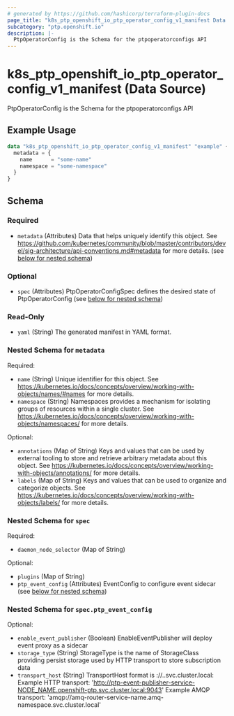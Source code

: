 ```yaml
---
# generated by https://github.com/hashicorp/terraform-plugin-docs
page_title: "k8s_ptp_openshift_io_ptp_operator_config_v1_manifest Data Source - terraform-provider-k8s"
subcategory: "ptp.openshift.io"
description: |-
  PtpOperatorConfig is the Schema for the ptpoperatorconfigs API
---
```


# k8s_ptp_openshift_io_ptp_operator_config_v1_manifest (Data Source)

PtpOperatorConfig is the Schema for the ptpoperatorconfigs API

## Example Usage

```terraform
data "k8s_ptp_openshift_io_ptp_operator_config_v1_manifest" "example" {
  metadata = {
    name      = "some-name"
    namespace = "some-namespace"
  }
}
```

<!-- schema generated by tfplugindocs -->
## Schema

### Required

- `metadata` (Attributes) Data that helps uniquely identify this object. See https://github.com/kubernetes/community/blob/master/contributors/devel/sig-architecture/api-conventions.md#metadata for more details. (see [below for nested schema](#nestedatt--metadata))

### Optional

- `spec` (Attributes) PtpOperatorConfigSpec defines the desired state of PtpOperatorConfig (see [below for nested schema](#nestedatt--spec))

### Read-Only

- `yaml` (String) The generated manifest in YAML format.

<a id="nestedatt--metadata"></a>
### Nested Schema for `metadata`

Required:

- `name` (String) Unique identifier for this object. See https://kubernetes.io/docs/concepts/overview/working-with-objects/names/#names for more details.
- `namespace` (String) Namespaces provides a mechanism for isolating groups of resources within a single cluster. See https://kubernetes.io/docs/concepts/overview/working-with-objects/namespaces/ for more details.

Optional:

- `annotations` (Map of String) Keys and values that can be used by external tooling to store and retrieve arbitrary metadata about this object. See https://kubernetes.io/docs/concepts/overview/working-with-objects/annotations/ for more details.
- `labels` (Map of String) Keys and values that can be used to organize and categorize objects. See https://kubernetes.io/docs/concepts/overview/working-with-objects/labels/ for more details.


<a id="nestedatt--spec"></a>
### Nested Schema for `spec`

Required:

- `daemon_node_selector` (Map of String)

Optional:

- `plugins` (Map of String)
- `ptp_event_config` (Attributes) EventConfig to configure event sidecar (see [below for nested schema](#nestedatt--spec--ptp_event_config))

<a id="nestedatt--spec--ptp_event_config"></a>
### Nested Schema for `spec.ptp_event_config`

Optional:

- `enable_event_publisher` (Boolean) EnableEventPublisher will deploy event proxy as a sidecar
- `storage_type` (String) StorageType is the name of StorageClass providing persist storage used by HTTP transport to store subscription data
- `transport_host` (String) TransportHost format is <protocol>://<transport-service>.<namespace>.svc.cluster.local:<transport-port> Example HTTP transport: 'http://ptp-event-publisher-service-NODE_NAME.openshift-ptp.svc.cluster.local:9043' Example AMQP transport: 'amqp://amq-router-service-name.amq-namespace.svc.cluster.local'
